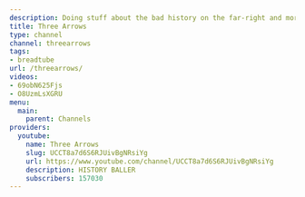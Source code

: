 ```yaml
---
description: Doing stuff about the bad history on the far-right and more.
title: Three Arrows
type: channel
channel: threearrows
tags:
- breadtube
url: /threearrows/
videos:
- 69obN625Fjs
- O8UzmLsXGRU
menu:
  main:
    parent: Channels
providers:
  youtube:
    name: Three Arrows
    slug: UCCT8a7d6S6RJUivBgNRsiYg
    url: https://www.youtube.com/channel/UCCT8a7d6S6RJUivBgNRsiYg
    description: HISTORY BALLER
    subscribers: 157030
---
```

